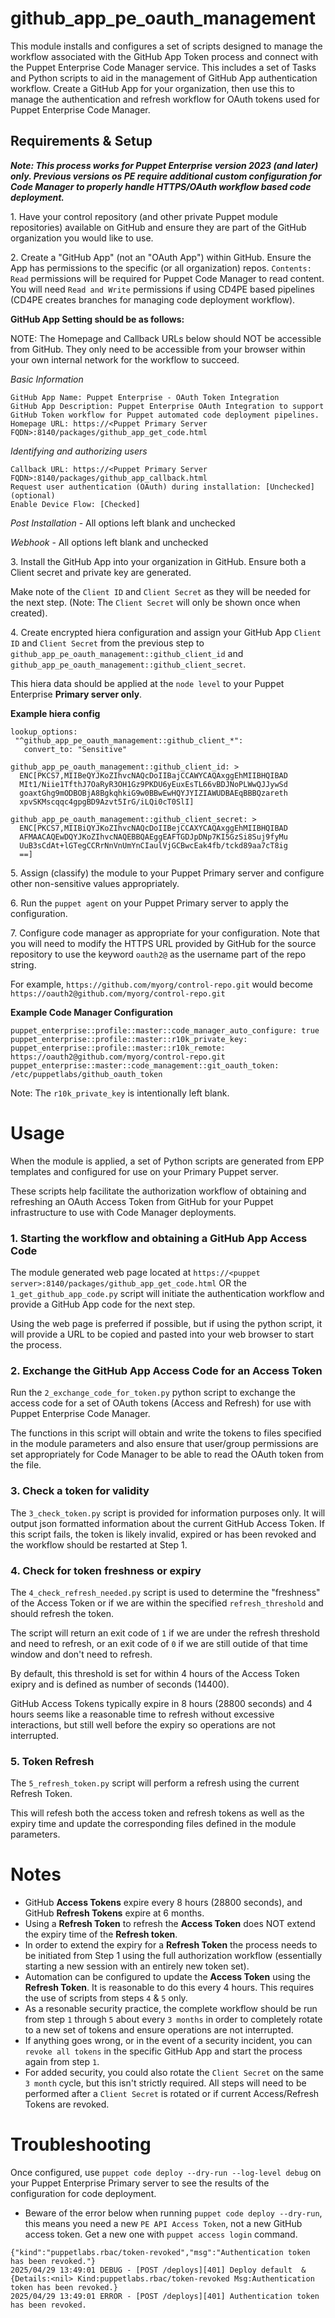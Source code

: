 # github_app_pe_oauth_management

This module installs and configures a set of scripts designed to manage the workflow associated with the GitHub App Token process and connect with the Puppet Enterprise Code Manager service.
This includes a set of Tasks and Python scripts to aid in the management of GitHub App authentication workflow.
Create a GitHub App for your organization, then use this to manage the authentication and refresh workflow for OAuth tokens used for Puppet Enterprise Code Manager.

## Requirements & Setup

***Note: This process works for Puppet Enterprise version 2023 (and later) only. Previous versions os PE require additional custom configuration for Code Manager to properly handle HTTPS/OAuth workflow based code deployment.***

1\. Have your control repository (and other private Puppet module repositories) available on GitHub and ensure they are part of the GitHub organization you would like to use.

2\. Create a "GitHub App" (not an "OAuth App") within GitHub. Ensure the App has permissions to the specific (or all organization) repos. 
`Contents: Read` permissions will be required for Puppet Code Manager to read content. You will need `Read and Write` permissions if using CD4PE based pipelines (CD4PE creates branches for managing code deployment workflow).

**GitHub App Setting should be as follows:**

NOTE: The Homepage and Callback URLs below should NOT be accessible from GitHub. They only need to be accessible from your browser within your own internal network for the workflow to succeed.

*Basic Information*
```
GitHub App Name: Puppet Enterprise - OAuth Token Integration
GitHub App Description: Puppet Enterprise OAuth Integration to support GitHub Token workflow for Puppet automated code deployment pipelines.
Homepage URL: https://<Puppet Primary Server FQDN>:8140/packages/github_app_get_code.html
```

*Identifying and authorizing users*
```
Callback URL: https://<Puppet Primary Server FQDN>:8140/packages/github_app_callback.html
Request user authentication (OAuth) during installation: [Unchecked] (optional)
Enable Device Flow: [Checked]
```

*Post Installation* - All options left blank and unchecked

*Webhook* - All options left blank and unchecked

3\. Install the GitHub App into your organization in GitHub. Ensure both a Client secret and private key are generated.

Make note of the `Client ID` and `Client Secret` as they will be needed for the next step. (Note: The `Client Secret` will only be shown once when created).

4\. Create encrypted hiera configuration and assign your GitHub App `Client ID` and `Client Secret` from the previous step to `github_app_pe_oauth_management::github_client_id` and `github_app_pe_oauth_management::github_client_secret`.

This hiera data should be applied at the `node level` to your Puppet Enterprise **Primary server only**.

**Example hiera config**
```
lookup_options:
 "^github_app_pe_oauth_management::github_client_*":
   convert_to: "Sensitive"

github_app_pe_oauth_management::github_client_id: >
  ENC[PKCS7,MIIBeQYJKoZIhvcNAQcDoIIBajCCAWYCAQAxggEhMIIBHQIBAD
  MIt1/Niie1TfthJ7OaRyR3OH1Gz9PKDU6yEuxEsTL66vBDJNoPLWwQJJywSd
  goaxtGhg9mODBOBjA8BgkqhkiG9w0BBwEwHQYJYIZIAWUDBAEqBBBQzareth
  xpvSKMscqqc4gpgBD9Azvt5IrG/iLQi0cT0SlI]

github_app_pe_oauth_management::github_client_secret: >
  ENC[PKCS7,MIIBiQYJKoZIhvcNAQcDoIIBejCCAXYCAQAxggEhMIIBHQIBAD
  AFMAACAQEwDQYJKoZIhvcNAQEBBQAEggEAFTGDJpDNp7KI5GzSi8Suj9fyMu
  UuB3sCdAt+lGTegCCRrNnVnUmYnCIaulVjGCBwcEak4fb/tckd89aa7cT8ig
  ==]
```

5\. Assign (classify) the module to your Puppet Primary server and configure other non-sensitive values appropriately.

6\. Run the `puppet agent` on your Puppet Primary server to apply the configuration. 

7\. Configure code manager as appropriate for your configuration. Note that you will need to modify the HTTPS URL provided by GitHub for the source repository to use the keyword `oauth2@` as the username part of the repo string.

For example, `https://github.com/myorg/control-repo.git` would become `https://oauth2@github.com/myorg/control-repo.git`

**Example Code Manager Configuration**
```
puppet_enterprise::profile::master::code_manager_auto_configure: true
puppet_enterprise::profile::master::r10k_private_key:
puppet_enterprise::profile::master::r10k_remote: https://oauth2@github.com/myorg/control-repo.git
puppet_enterprise::master::code_management::git_oauth_token: /etc/puppetlabs/github_oauth_token
```

Note: The `r10k_private_key` is intentionally left blank.

# Usage

When the module is applied, a set of Python scripts are generated from EPP templates and configured for use on your Primary Puppet server.

These scripts help facilitate the authorization workflow of obtaining and refreshing an OAuth Access Token from GitHub for your Puppet infrastructure to use with Code Manager deployments.

### 1\. Starting the workflow and obtaining a GitHub App Access Code

The module generated web page located at `https://<puppet server>:8140/packages/github_app_get_code.html` OR the `1_get_github_app_code.py` script will initiate the authentication workflow and provide a GitHub App code for the next step.

Using the web page is preferred if possible, but if using the python script, it will provide a URL to be copied and pasted into your web browser to start the process.

### 2\. Exchange the GitHub App Access Code for an Access Token

Run the `2_exchange_code_for_token.py` python script to exchange the access code for a set of OAuth tokens (Access and Refresh) for use with Puppet Enterprise Code Manager.

The functions in this script will obtain and write the tokens to files specified in the module parameters and also ensure that user/group permissions are set appropriately for Code Manager to be able to read the OAuth token from the file.

### 3\. Check a token for validity

The `3_check_token.py` script is provided for information purposes only. It will output json formatted information about the current GitHub Access Token. If this script fails, the token is likely invalid, expired or has been revoked and the workflow should be restarted at Step 1.

### 4\. Check for token freshness or expiry

The `4_check_refresh_needed.py` script is used to determine the "freshness" of the Access Token or if we are within the specified `refresh_threshold` and should refresh the token.

The script will return an exit code of `1` if we are under the refresh threshold and need to refresh, or an exit code of `0` if we are still outide of that time window and don't need to refresh.

By default, this threshold is set for within 4 hours of the Access Token exipry and is defined as number of seconds (14400). 

GitHub Access Tokens typically expire in 8 hours (28800 seconds) and 4 hours seems like a reasonable time to refresh without excessive interactions, but still well before the expiry so operations are not interrupted.

### 5\. Token Refresh

The `5_refresh_token.py` script will perform a refresh using the current Refresh Token.

This will refesh both the access token and refresh tokens as well as the expiry time and update the corresponding files defined in the module parameters.

# Notes 
- GitHub **Access Tokens** expire every 8 hours (28800 seconds), and GitHub **Refresh Tokens** expire at 6 months. 
- Using a **Refresh Token** to refresh the **Access Token** does NOT extend the expiry time of the **Refresh token**.
- In order to extend the expiry for a **Refresh Token** the process needs to be initiated from Step 1 using the full authorization workflow (essentially starting a new session with an entirely new token set).
- Automation can be configured to update the **Access Token** using the **Refresh Token**. It is reasonable to do this every 4 hours. This requires the use of scripts from steps `4` & `5` only.
- As a resonable security practice, the complete workflow should be run from step `1` through `5` about every `3 months` in order to completely rotate to a new set of tokens and ensure operations are not interrupted.
- If anything goes wrong, or in the event of a security incident, you can `revoke all tokens` in the specific GitHub App and start the process again from step `1`. 
- For added security, you could also rotate the `Client Secret` on the same `3 month` cycle, but this isn't strictly required. All steps will need to be performed after a `Client Secret` is rotated or if current Access/Refresh Tokens are revoked.

# Troubleshooting

Once configured, use `puppet code deploy --dry-run --log-level debug` on your Puppet Enterprise Primary server to see the results of the configuration for code deployment.

- Beware of the error below when running `puppet code deploy --dry-run`, this means you need a new `PE API Access Token`, not a new GitHub access token. Get a new one with `puppet access login` command.
```
{"kind":"puppetlabs.rbac/token-revoked","msg":"Authentication token has been revoked."}
2025/04/29 13:49:01 DEBUG - [POST /deploys][401] Deploy default  &{Details:<nil> Kind:puppetlabs.rbac/token-revoked Msg:Authentication token has been revoked.}
2025/04/29 13:49:01 ERROR - [POST /deploys][401] Authentication token has been revoked.
```
